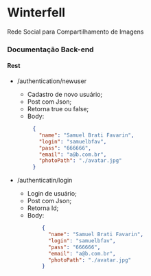 # Winterfell
Rede Social para Compartilhamento de Imagens

### Documentação Back-end

#### Rest
* /authentication/newuser
    * Cadastro de novo usuário;
    * Post com Json;
    * Retorna true ou false;
    * Body: 
   ```json
        {
          "name": "Samuel Brati Favarin",
          "login": "samuelbfav",
          "pass": "666666",
          "email": "a@b.com.br",
          "photoPath": "./avatar.jpg"
        }
   ```

* /authenticatin/login
   * Login de usuário;
   * Post com Json;
   * Retorna Id;
   * Body: 
   ```json
           {
             "name": "Samuel Brati Favarin",
             "login": "samuelbfav",
             "pass": "666666",
             "email": "a@b.com.br",
             "photoPath": "./avatar.jpg"
           }
   ```






